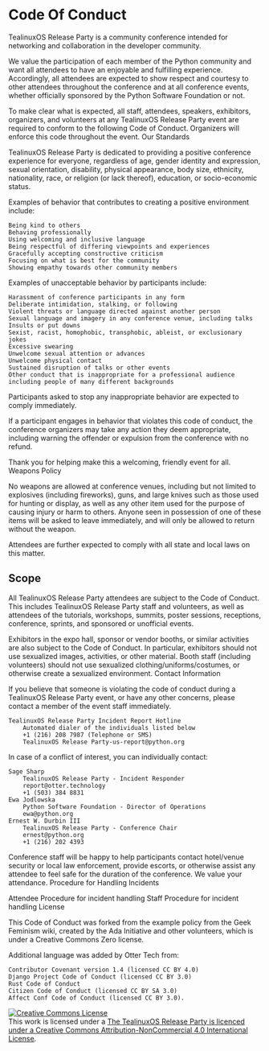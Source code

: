 # Code Of Conduct

TealinuxOS Release Party is a community conference intended for networking and collaboration in the developer community.

We value the participation of each member of the Python community and want all attendees to have an enjoyable and fulfilling experience. Accordingly, all attendees are expected to show respect and courtesy to other attendees throughout the conference and at all conference events, whether officially sponsored by the Python Software Foundation or not.

To make clear what is expected, all staff, attendees, speakers, exhibitors, organizers, and volunteers at any TealinuxOS Release Party event are required to conform to the following Code of Conduct. Organizers will enforce this code throughout the event.
Our Standards

TealinuxOS Release Party is dedicated to providing a positive conference experience for everyone, regardless of age, gender identity and expression, sexual orientation, disability, physical appearance, body size, ethnicity, nationality, race, or religion (or lack thereof), education, or socio-economic status.

Examples of behavior that contributes to creating a positive environment include:

    Being kind to others
    Behaving professionally
    Using welcoming and inclusive language
    Being respectful of differing viewpoints and experiences
    Gracefully accepting constructive criticism
    Focusing on what is best for the community
    Showing empathy towards other community members

Examples of unacceptable behavior by participants include:

    Harassment of conference participants in any form
    Deliberate intimidation, stalking, or following
    Violent threats or language directed against another person
    Sexual language and imagery in any conference venue, including talks
    Insults or put downs
    Sexist, racist, homophobic, transphobic, ableist, or exclusionary jokes
    Excessive swearing
    Unwelcome sexual attention or advances
    Unwelcome physical contact
    Sustained disruption of talks or other events
    Other conduct that is inappropriate for a professional audience including people of many different backgrounds

Participants asked to stop any inappropriate behavior are expected to comply immediately.

If a participant engages in behavior that violates this code of conduct, the conference organizers may take any action they deem appropriate, including warning the offender or expulsion from the conference with no refund.

Thank you for helping make this a welcoming, friendly event for all.
Weapons Policy

No weapons are allowed at conference venues, including but not limited to explosives (including fireworks), guns, and large knives such as those used for hunting or display, as well as any other item used for the purpose of causing injury or harm to others. Anyone seen in possession of one of these items will be asked to leave immediately, and will only be allowed to return without the weapon.

Attendees are further expected to comply with all state and local laws on this matter.

## Scope

All TealinuxOS Release Party attendees are subject to the Code of Conduct. This includes TealinuxOS Release Party staff and volunteers, as well as attendees of the tutorials, workshops, summits, poster sessions, receptions, conference, sprints, and sponsored or unofficial events.

Exhibitors in the expo hall, sponsor or vendor booths, or similar activities are also subject to the Code of Conduct. In particular, exhibitors should not use sexualized images, activities, or other material. Booth staff (including volunteers) should not use sexualized clothing/uniforms/costumes, or otherwise create a sexualized environment.
Contact Information

If you believe that someone is violating the code of conduct during a TealinuxOS Release Party event, or have any other concerns, please contact a member of the event staff immediately.

    TealinuxOS Release Party Incident Report Hotline
        Automated dialer of the individuals listed below
        +1 (216) 208 7987 (Telephone or SMS)
        TealinuxOS Release Party-us-report@python.org

In case of a conflict of interest, you can individually contact:

    Sage Sharp
        TealinuxOS Release Party - Incident Responder
        report@otter.technology
        +1 (503) 384 8831
    Ewa Jodlowska
        Python Software Foundation - Director of Operations
        ewa@python.org
    Ernest W. Durbin III
        TealinuxOS Release Party - Conference Chair
        ernest@python.org
        +1 (216) 202 4393

Conference staff will be happy to help participants contact hotel/venue security or local law enforcement, provide escorts, or otherwise assist any attendee to feel safe for the duration of the conference. We value your attendance.
Procedure for Handling Incidents

Attendee Procedure for incident handling Staff Procedure for incident handling
License

This Code of Conduct was forked from the example policy from the Geek Feminism wiki, created by the Ada Initiative and other volunteers, which is under a Creative Commons Zero license.

Additional language was added by Otter Tech from:

    Contributor Covenant version 1.4 (licensed CC BY 4.0)
    Django Project Code of Conduct (licensed CC BY 3.0)
    Rust Code of Conduct
    Citizen Code of Conduct (licensed CC BY SA 3.0)
    Affect Conf Code of Conduct (licensed CC BY 3.0).

<a rel="license" href="http://creativecommons.org/licenses/by-nc/4.0/"><img alt="Creative Commons License" style="border-width:0" src="https://i.creativecommons.org/l/by-nc/4.0/88x31.png" /></a><br />This work is licensed under a <a rel="license" href="http://creativecommons.org/licenses/by-nc/4.0/">The TealinuxOS Release Party is licenced under a Creative Commons Attribution-NonCommercial 4.0 International License</a>.